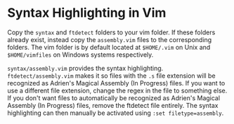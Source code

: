 # Syntax Highlighting in Vim
Copy the `syntax` and `ftdetect` folders to your vim folder. If these folders
already exist, instead copy the `assembly.vim` files to the corresponding
folders. The vim folder is by default located at `$HOME/.vim` on Unix and
`$HOME/vimfiles` on Windows systems respectively.

`syntax/assembly.vim` provides the syntax highlighting. `ftdetect/assembly.vim`
makes it so files with the `.s` file extension will be recognized as Adrien's
Magical Assembly (In Progress) files. If you want to use a different file
extension, change the regex in the file to something else. If you don't want
files to automatically be recognized as Adrien's Magical Assembly (In Progress)
files, remove the ftdetect file entirely. The syntax highlighting can then
manually be activated using `:set filetype=assembly`.
